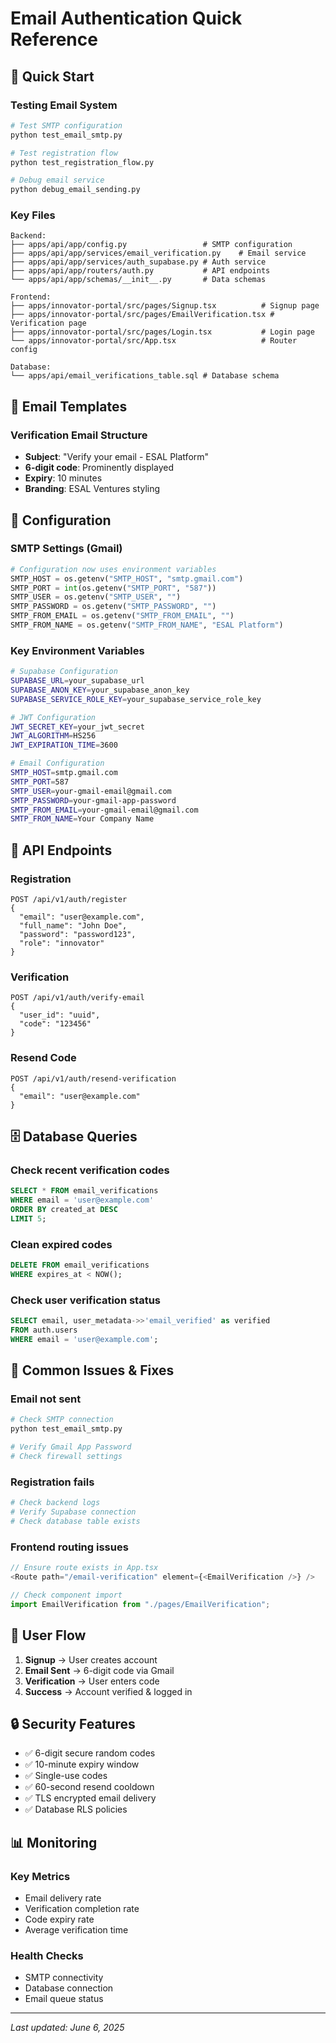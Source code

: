 # Email Authentication Quick Reference

## 🚀 Quick Start

### Testing Email System
```bash
# Test SMTP configuration
python test_email_smtp.py

# Test registration flow
python test_registration_flow.py

# Debug email service
python debug_email_sending.py
```

### Key Files

```
Backend:
├── apps/api/app/config.py                 # SMTP configuration
├── apps/api/app/services/email_verification.py    # Email service
├── apps/api/app/services/auth_supabase.py # Auth service
├── apps/api/app/routers/auth.py           # API endpoints
└── apps/api/app/schemas/__init__.py       # Data schemas

Frontend:
├── apps/innovator-portal/src/pages/Signup.tsx          # Signup page
├── apps/innovator-portal/src/pages/EmailVerification.tsx # Verification page
├── apps/innovator-portal/src/pages/Login.tsx           # Login page
└── apps/innovator-portal/src/App.tsx                   # Router config

Database:
└── apps/api/email_verifications_table.sql # Database schema
```

## 📧 Email Templates

### Verification Email Structure
- **Subject**: "Verify your email - ESAL Platform"
- **6-digit code**: Prominently displayed
- **Expiry**: 10 minutes
- **Branding**: ESAL Ventures styling

## 🔧 Configuration

### SMTP Settings (Gmail)
```python
# Configuration now uses environment variables
SMTP_HOST = os.getenv("SMTP_HOST", "smtp.gmail.com")
SMTP_PORT = int(os.getenv("SMTP_PORT", "587"))
SMTP_USER = os.getenv("SMTP_USER", "")
SMTP_PASSWORD = os.getenv("SMTP_PASSWORD", "")
SMTP_FROM_EMAIL = os.getenv("SMTP_FROM_EMAIL", "")
SMTP_FROM_NAME = os.getenv("SMTP_FROM_NAME", "ESAL Platform")
```

### Key Environment Variables
```bash
# Supabase Configuration
SUPABASE_URL=your_supabase_url
SUPABASE_ANON_KEY=your_supabase_anon_key
SUPABASE_SERVICE_ROLE_KEY=your_supabase_service_role_key

# JWT Configuration
JWT_SECRET_KEY=your_jwt_secret
JWT_ALGORITHM=HS256
JWT_EXPIRATION_TIME=3600

# Email Configuration
SMTP_HOST=smtp.gmail.com
SMTP_PORT=587
SMTP_USER=your-gmail-email@gmail.com
SMTP_PASSWORD=your-gmail-app-password
SMTP_FROM_EMAIL=your-gmail-email@gmail.com
SMTP_FROM_NAME=Your Company Name
```

## 🔄 API Endpoints

### Registration
```http
POST /api/v1/auth/register
{
  "email": "user@example.com",
  "full_name": "John Doe", 
  "password": "password123",
  "role": "innovator"
}
```

### Verification
```http
POST /api/v1/auth/verify-email
{
  "user_id": "uuid",
  "code": "123456"
}
```

### Resend Code
```http
POST /api/v1/auth/resend-verification
{
  "email": "user@example.com"
}
```

## 🗄️ Database Queries

### Check recent verification codes
```sql
SELECT * FROM email_verifications 
WHERE email = 'user@example.com' 
ORDER BY created_at DESC 
LIMIT 5;
```

### Clean expired codes
```sql
DELETE FROM email_verifications 
WHERE expires_at < NOW();
```

### Check user verification status
```sql
SELECT email, user_metadata->>'email_verified' as verified 
FROM auth.users 
WHERE email = 'user@example.com';
```

## 🐛 Common Issues & Fixes

### Email not sent
```bash
# Check SMTP connection
python test_email_smtp.py

# Verify Gmail App Password
# Check firewall settings
```

### Registration fails
```bash
# Check backend logs
# Verify Supabase connection
# Check database table exists
```

### Frontend routing issues
```typescript
// Ensure route exists in App.tsx
<Route path="/email-verification" element={<EmailVerification />} />

// Check component import
import EmailVerification from "./pages/EmailVerification";
```

## 📱 User Flow

1. **Signup** → User creates account
2. **Email Sent** → 6-digit code via Gmail
3. **Verification** → User enters code
4. **Success** → Account verified & logged in

## 🔒 Security Features

- ✅ 6-digit secure random codes
- ✅ 10-minute expiry window
- ✅ Single-use codes
- ✅ 60-second resend cooldown
- ✅ TLS encrypted email delivery
- ✅ Database RLS policies

## 📊 Monitoring

### Key Metrics
- Email delivery rate
- Verification completion rate
- Code expiry rate
- Average verification time

### Health Checks
- SMTP connectivity
- Database connection
- Email queue status

---
*Last updated: June 6, 2025*
